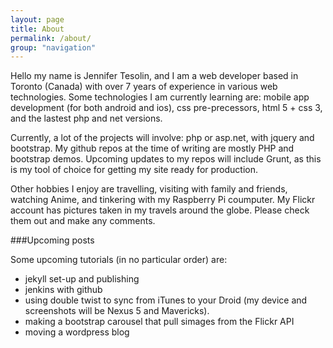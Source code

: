 ```yaml
---
layout: page
title: About
permalink: /about/
group: "navigation"
---
```


Hello my name is Jennifer Tesolin, and I am a web developer based in Toronto (Canada) with over 7 years of experience in various web technologies. Some technologies I am currently learning are: mobile app development (for both android and ios), css pre-precessors, html 5 + css 3, and the lastest php and net versions.

Currently, a lot of the projects will involve: php or asp.net, with jquery and bootstrap. My github repos at the time of writing are mostly PHP and bootstrap demos. Upcoming updates to my repos will include Grunt, as this is my tool of choice for getting my site ready for production.

Other hobbies I enjoy are travelling, visiting with family and friends, watching Anime, and tinkering with my Raspberry Pi coumputer. My Flickr account has pictures taken in my travels around the globe. Please check them out and make any comments.

###Upcoming posts

Some upcoming tutorials (in no particular order) are:

* jekyll set-up and publishing
* jenkins with github
* using double twist to sync from iTunes to your Droid (my device and screenshots will be Nexus 5 and Mavericks).
* making a bootstrap carousel that pull simages from the Flickr API
* moving a wordpress blog